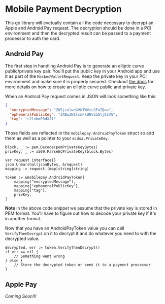 Mobile Payment Decryption
=========================

This go library will evetually contain all the code necessary to decrypt an 
Apple and Android Pay request. The decryption should be done in a PCI environment 
and then the decrypted result can be passed to a payment processor to auth the
card.

Android Pay
-----------

The first step in handling Android Pay is to generate an elliptic curve 
public/private key pair. You'll put the public key in your Android app and use 
it as part of the `MaskedWalletRequest`. Keep the private key in your PCI 
environment and make sure it is properly secured. Checkout
[the docs](https://developers.google.com/android-pay/integration/payment-token-cryptography#example-using-openssl-to-generate-and-format-a-public-key)
for more details on how to create an elliptic curve public and private key.

When an Android Pay request comes in JSON will look something like this:
```json
{
  "encryptedMessage": "ZW5jcnlwdGVkTWVzc2FnZQ==",
  "ephemeralPublicKey": "ZXBoZW1lcmFsUHVibGljS2V5",
  "tag": "c2lnbmF0dXJl"
}
```

Those fields are reflected in the `mobilepay.AndroidPayToken` struct so add them
as well as a pointer to your `ecdsa.PrivateKey`.
```golang
block, _ := pem.Decode(pemPrivateKeyBytes)
privKey, _ := x509.ParseECPrivateKey(block.Bytes)

var request interface{}
json.Unmarshal(jsonBytes, &request)
mapping := request.(map[string]string)

token := &mobilepay.AndroidPayToken{
	mapping["encryptedMessage"],
	mapping["ephemeralPublicKey"],
	mapping["tag"],
	privKey,
}
```
**Note** in the above code snippet we assume that the private key is stored in 
PEM format. You'll have to figure out how to decode your private key if it's 
in another format.

Now that you have an AndroidPayToken value you can call `VerifyThenDecrypt` on
it to decrypt it and do whatever you need to with the decrypted value.
```golang
decrypted, err := token.VerifyThenDecrypt()
if err == nil {
	// Something went wrong
} else {
	// Store the decrypted token or send it to a payment processor
}
```

Apple Pay
---------

*Coming Soon!!!*

